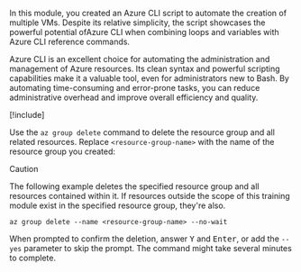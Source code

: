 <!-- markdownlint-disable MD041 -->

In this module, you created an Azure CLI script to automate the creation of multiple VMs. Despite
its relative simplicity, the script showcases the powerful potential ofAzure CLI when combining
loops and variables with Azure CLI reference commands.

Azure CLI is an excellent choice for automating the administration and management of Azure
resources. Its clean syntax and powerful scripting capabilities make it a valuable tool, even for
administrators new to Bash. By automating time-consuming and error-prone tasks, you can reduce
administrative overhead and improve overall efficiency and quality.

<!-- Cleanup sandbox -->
[!include[](../../../includes/azure-sandbox-cleanup.md)]

Use the `az group delete` command to delete the resource group and all related resources.
Replace `<resource-group-name>` with the name of the resource group you created:

> [!CAUTION]
> The following example deletes the specified resource group and all resources contained within it.
> If resources outside the scope of this training module exist in the specified resource group,
> they're also.

```azurecli
az group delete --name <resource-group-name> --no-wait
```

When prompted to confirm the deletion, answer <kbd>Y</kbd> and <kbd>Enter</kbd>, or add the
`--yes` parameter to skip the prompt. The command might take several minutes to complete.
